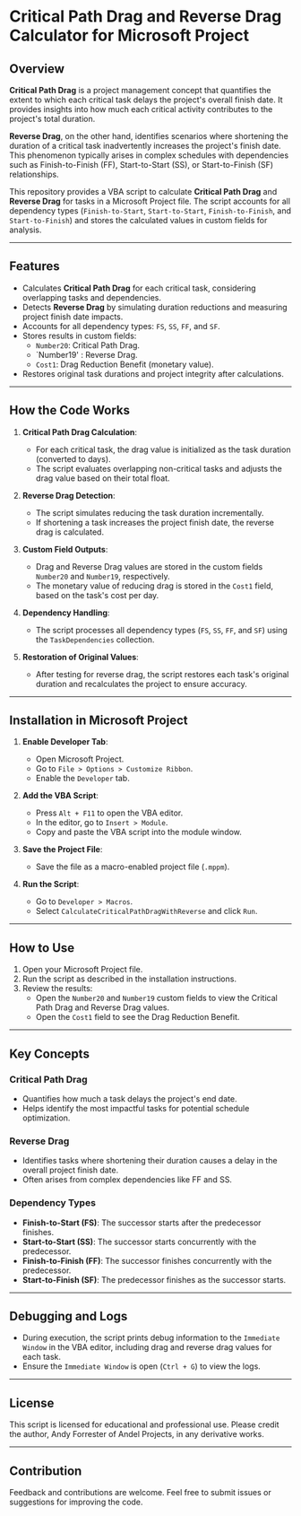 # Critical Path Drag and Reverse Drag Calculator for Microsoft Project

## Overview

**Critical Path Drag** is a project management concept that quantifies the extent to which each critical task delays the project's overall finish date. It provides insights into how much each critical activity contributes to the project's total duration.

**Reverse Drag**, on the other hand, identifies scenarios where shortening the duration of a critical task inadvertently increases the project's finish date. This phenomenon typically arises in complex schedules with dependencies such as Finish-to-Finish (FF), Start-to-Start (SS), or Start-to-Finish (SF) relationships.

This repository provides a VBA script to calculate **Critical Path Drag** and **Reverse Drag** for tasks in a Microsoft Project file. The script accounts for all dependency types (`Finish-to-Start`, `Start-to-Start`, `Finish-to-Finish`, and `Start-to-Finish`) and stores the calculated values in custom fields for analysis.

---

## Features

- Calculates **Critical Path Drag** for each critical task, considering overlapping tasks and dependencies.
- Detects **Reverse Drag** by simulating duration reductions and measuring project finish date impacts.
- Accounts for all dependency types: `FS`, `SS`, `FF`, and `SF`.
- Stores results in custom fields:
  - `Number20`: Critical Path Drag.
  - `Number19' : Reverse Drag.
  - `Cost1`: Drag Reduction Benefit (monetary value).
- Restores original task durations and project integrity after calculations.

---

## How the Code Works

1. **Critical Path Drag Calculation**:

   - For each critical task, the drag value is initialized as the task duration (converted to days).
   - The script evaluates overlapping non-critical tasks and adjusts the drag value based on their total float.

2. **Reverse Drag Detection**:

   - The script simulates reducing the task duration incrementally.
   - If shortening a task increases the project finish date, the reverse drag is calculated.

3. **Custom Field Outputs**:

   - Drag and Reverse Drag values are stored in the custom fields `Number20` and `Number19`, respectively.
   - The monetary value of reducing drag is stored in the `Cost1` field, based on the task's cost per day.

4. **Dependency Handling**:

   - The script processes all dependency types (`FS`, `SS`, `FF`, and `SF`) using the `TaskDependencies` collection.

5. **Restoration of Original Values**:
   - After testing for reverse drag, the script restores each task's original duration and recalculates the project to ensure accuracy.

---

## Installation in Microsoft Project

1. **Enable Developer Tab**:

   - Open Microsoft Project.
   - Go to `File > Options > Customize Ribbon`.
   - Enable the `Developer` tab.

2. **Add the VBA Script**:

   - Press `Alt + F11` to open the VBA editor.
   - In the editor, go to `Insert > Module`.
   - Copy and paste the VBA script into the module window.

3. **Save the Project File**:

   - Save the file as a macro-enabled project file (`.mppm`).

4. **Run the Script**:
   - Go to `Developer > Macros`.
   - Select `CalculateCriticalPathDragWithReverse` and click `Run`.

---

## How to Use

1. Open your Microsoft Project file.
2. Run the script as described in the installation instructions.
3. Review the results:
   - Open the `Number20` and `Number19` custom fields to view the Critical Path Drag and Reverse Drag values.
   - Open the `Cost1` field to see the Drag Reduction Benefit.

---

## Key Concepts

### Critical Path Drag

- Quantifies how much a task delays the project's end date.
- Helps identify the most impactful tasks for potential schedule optimization.

### Reverse Drag

- Identifies tasks where shortening their duration causes a delay in the overall project finish date.
- Often arises from complex dependencies like FF and SS.

### Dependency Types

- **Finish-to-Start (FS)**: The successor starts after the predecessor finishes.
- **Start-to-Start (SS)**: The successor starts concurrently with the predecessor.
- **Finish-to-Finish (FF)**: The successor finishes concurrently with the predecessor.
- **Start-to-Finish (SF)**: The predecessor finishes as the successor starts.

---

## Debugging and Logs

- During execution, the script prints debug information to the `Immediate Window` in the VBA editor, including drag and reverse drag values for each task.
- Ensure the `Immediate Window` is open (`Ctrl + G`) to view the logs.

---

## License

This script is licensed for educational and professional use. Please credit the author, Andy Forrester of Andel Projects, in any derivative works.

---

## Contribution

Feedback and contributions are welcome. Feel free to submit issues or suggestions for improving the code.
